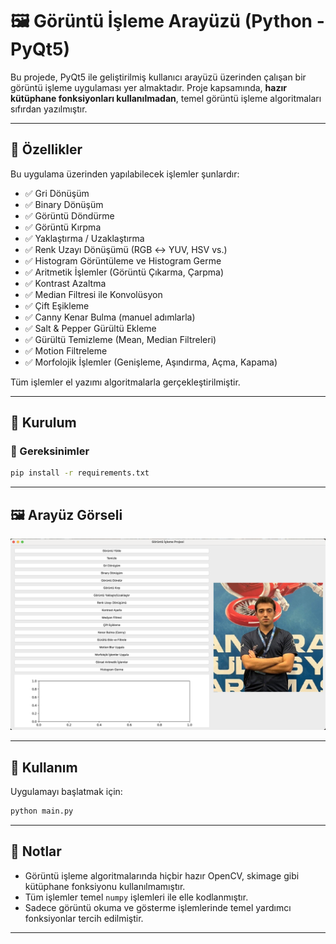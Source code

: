 # 🖼️ Görüntü İşleme Arayüzü (Python - PyQt5)

Bu projede, PyQt5 ile geliştirilmiş kullanıcı arayüzü üzerinden çalışan bir görüntü işleme uygulaması yer almaktadır. Proje kapsamında, **hazır kütüphane fonksiyonları kullanılmadan**, temel görüntü işleme algoritmaları sıfırdan yazılmıştır.

---

## 📌 Özellikler

Bu uygulama üzerinden yapılabilecek işlemler şunlardır:

- ✅ Gri Dönüşüm  
- ✅ Binary Dönüşüm  
- ✅ Görüntü Döndürme  
- ✅ Görüntü Kırpma  
- ✅ Yaklaştırma / Uzaklaştırma  
- ✅ Renk Uzayı Dönüşümü (RGB ↔ YUV, HSV vs.)  
- ✅ Histogram Görüntüleme ve Histogram Germe  
- ✅ Aritmetik İşlemler (Görüntü Çıkarma, Çarpma)  
- ✅ Kontrast Azaltma  
- ✅ Median Filtresi ile Konvolüsyon  
- ✅ Çift Eşikleme  
- ✅ Canny Kenar Bulma (manuel adımlarla)  
- ✅ Salt & Pepper Gürültü Ekleme  
- ✅ Gürültü Temizleme (Mean, Median Filtreleri)  
- ✅ Motion Filtreleme  
- ✅ Morfolojik İşlemler (Genişleme, Aşındırma, Açma, Kapama)  

Tüm işlemler el yazımı algoritmalarla gerçekleştirilmiştir.

---

## 🧪 Kurulum

### 🔗 Gereksinimler

```bash
pip install -r requirements.txt
```

---

## 🖼️ Arayüz Görseli

![UI Görseli](https://github.com/muhammeteminayhan/image-processing-gui/blob/main/ui.png?raw=true)

---

## 📂 Kullanım

Uygulamayı başlatmak için:

```bash
python main.py
```

---

## 🧠 Notlar

- Görüntü işleme algoritmalarında hiçbir hazır OpenCV, skimage gibi kütüphane fonksiyonu kullanılmamıştır.
- Tüm işlemler temel `numpy` işlemleri ile elle kodlanmıştır.
- Sadece görüntü okuma ve gösterme işlemlerinde temel yardımcı fonksiyonlar tercih edilmiştir.

---

